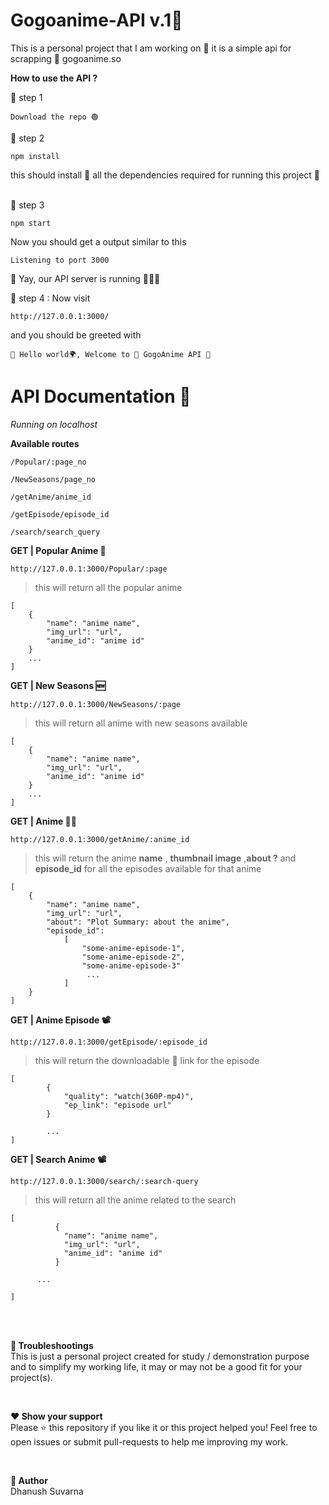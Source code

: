 # Gogoanime-API v.1🧬
This is a personal project that I am working on 🧰
it is a simple api for scrapping 🔪 gogoanime.so 

**How to use the API ?**
<br />

🔢 step 1
```
Download the repo 🟢
```

🔢 step 2
```
npm install
```
this should install 🔻 all the dependencies required for running this project 📂

<br />
🔢 step 3

```
npm start
```
Now you should get a output similar to this

```
Listening to port 3000
```
🥳 Yay, our API server is running 🏃‍♂️💨

🔢 step 4 : Now visit
```
http://127.0.0.1:3000/
```
and you should be greeted with
```
👋 Hello world🌍, Welcome to 🦄 GogoAnime API 🧬
```


# API Documentation 📑

*Running on localhost*

**Available routes**
	
	/Popular/:page_no
	
	/NewSeasons/page_no
	
	/getAnime/anime_id
	
	/getEpisode/episode_id
	
	/search/search_query
	

**GET | Popular Anime 🍿**
```
http://127.0.0.1:3000/Popular/:page
```
 >this will return all the popular anime
```
[
    {
        "name": "anime name",
        "img_url": "url",
        "anime_id": "anime id"
    }
    ...
]
```

**GET | New Seasons 🆕**
```
http://127.0.0.1:3000/NewSeasons/:page
```
 >this will return all anime with new seasons available
```
[
    {
        "name": "anime name",
        "img_url": "url",
        "anime_id": "anime id"
    }
    ...
]
```
**GET | Anime 🕵️‍♂️**
```
http://127.0.0.1:3000/getAnime/:anime_id
```
 >this will return the anime **name** , **thumbnail image** ,**about  ?** and **episode_id** for all the episodes available for that anime
```
[
	{
	    "name": "anime name",
	    "img_url": "url",
	    "about": "Plot Summary: about the anime",
	    "episode_id": 
		    [
		        "some-anime-episode-1",
		        "some-anime-episode-2",
		        "some-anime-episode-3"
		         ...
		    ]
	}
]
```
**GET  | Anime Episode 📽**
```
http://127.0.0.1:3000/getEpisode/:episode_id
```
 >this will return the downloadable  🔻 link for the episode
```
[
	    {
	        "quality": "watch(360P-mp4)",
	        "ep_link": "episode url"
	    }
	    
	    ...
]
```

**GET  | Search Anime 📽**
```
http://127.0.0.1:3000/search/:search-query
```
 >this will return all the anime related to the search
```
[
    	  {
        	"name": "anime name",
        	"img_url": "url",
        	"anime_id": "anime id"
    	  }
	  
	  ...
	  
]	  
```
<br />
<br />

**💢 Troubleshootings**
<br />
This is just a personal project created for study / demonstration purpose and to simplify my working life, it may or may not be a good fit for your project(s).

<br />

**❤️ Show your support**
<br />
Please ⭐ this repository if you like it or this project helped you!
Feel free to open issues or submit pull-requests to help me improving my work.

<br />

**🤖 Author**
<br />
Dhanush Suvarna


